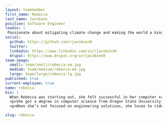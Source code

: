 ```yaml
---
layout: teammember
first_name: Rebecca
last_name: Jacobsen
position: Software Engineer
leadin: |
 Passionate about mitigating climate change and making the world a kinder place, it’s no surprise Rebecca has made ThinkShout her new home!
social:
  github: https://github.com/rjacobsen0
  twitter:
  linkedin: https://www.linkedin.com/in/rjacobsen0
  drupal: https://www.drupal.org/u/rjacobsen0
team-image:
  small: team/small/rebecca-sm.jpg
  medium: team/medium/rebecca-md.jpg
  large: team/large/rebecca-lg.jpg
published: true
current-employee: true
name: rebecca
bio: |
  When Rebecca was starting out, she felt successful in her computer science classes, seeing results from concept to working software. Moreover, she wanted to make things and serve people. She remembers thinking computers would change the world; and that they have!
  <p>She got a degree in computer science from Oregon State University; and after graduating worked on a non-linear video editor, followed by printer networking. After taking a pause to raise her family, she went back to university for a master’s degree; and finished with a degree in Public Administration on the Environment and Natural Resources track. Along the way she got a certificate in Community and Regional Planning. After graduating she went to work for Oregon DEQ and worked on software to allow drivers to get their emissions test results over the internet. She then worked as part of a team that created software to save fish from dams -- software that has created a lasting impact. Now she’s looking forward to helping nonprofits communicate their missions to the world.
  <p>When she’s not focused on engineering solutions, she loves to ride her bike, is a photographer, and volunteers with Represent.Us and 350.org.

slug: rebecca
---
```

